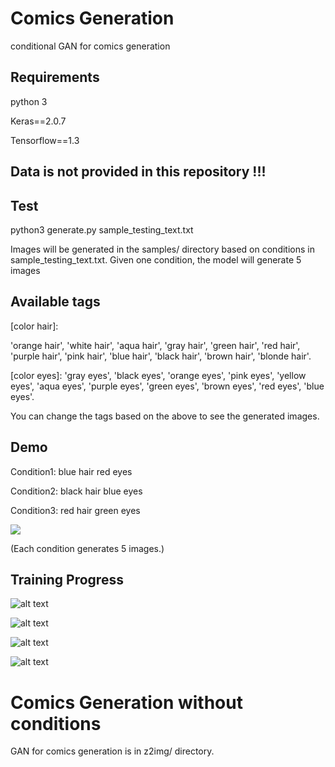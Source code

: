 # Comics Generation
conditional GAN for comics generation

## Requirements
python 3

Keras==2.0.7

Tensorflow==1.3

## Data is not provided in this repository !!!

## Test
python3 generate.py sample_testing_text.txt

Images will be generated in the samples/ directory based on conditions in sample_testing_text.txt. Given one condition, the model will generate 5 images

## Available tags
[color hair]:

'orange hair', 'white hair', 'aqua hair', 'gray hair', 'green hair', 'red hair', 'purple hair', 'pink hair', 'blue hair', 'black hair', 'brown hair', 'blonde hair'.

[color eyes]: 
'gray eyes', 'black eyes', 'orange eyes', 'pink eyes', 'yellow eyes', 'aqua eyes', 'purple eyes', 'green eyes', 'brown eyes', 'red eyes', 'blue eyes'.

You can change the tags based on the above to see the generated images.

## Demo
Condition1: blue hair red eyes

Condition2: black hair blue eyes

Condition3: red hair green eyes

![](https://github.com/cjerry1243/Comics_Generation/master/images/sample_testing_img.png)

(Each condition generates 5 images.)

## Training Progress

![alt text](https://github.com/cjerry1243/Comics_Generation/images/progress1.png)

![alt text](https://github.com/cjerry1243/Comics_Generation/images/progress2.png)

![alt text](https://github.com/cjerry1243/Comics_Generation/images/progress3.png)

![alt text](https://github.com/cjerry1243/Comics_Generation/images/progress4.png)

# Comics Generation without conditions
GAN for comics generation is in z2img/ directory.

